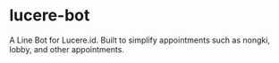# lucere-bot
A Line Bot for Lucere.id. Built to simplify appointments such as nongki, lobby, and other appointments.
